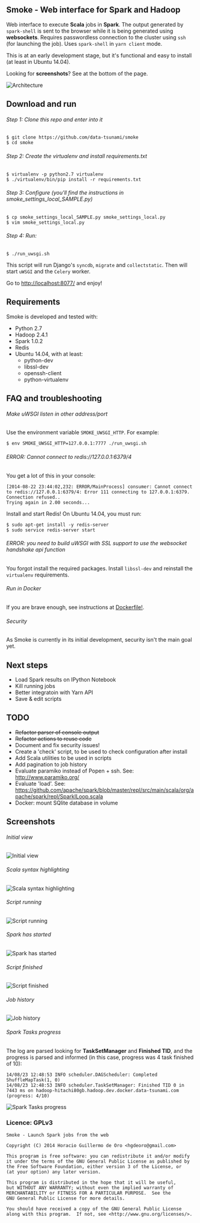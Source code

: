 ## Smoke - Web interface for Spark and Hadoop

Web interface to execute **Scala** jobs in **Spark**. The output generated by `spark-shell` is sent to the browser while it is being generated using **websockets**. Requires passwordless connection to the cluster using `ssh` (for launching the job). Uses `spark-shell` in `yarn client` mode.

This is at an early development stage, but it's functional and easy to install (at least in Ubuntu 14.04).

Looking for **screenshots**? See at the bottom of the page.

![Architecture](/architecture.png?raw=true)


## Download and run

###### Step 1: Clone this repo and enter into it

    $ git clone https://github.com/data-tsunami/smoke
    $ cd smoke

###### Step 2: Create the virtualenv and install requirements.txt

    $ virtualenv -p python2.7 virtualenv
    $ ./virtualenv/bin/pip install -r requirements.txt

###### Step 3: Configure (you'll find the instructions in smoke_settings_local_SAMPLE.py)

    $ cp smoke_settings_local_SAMPLE.py smoke_settings_local.py
    $ vim smoke_settings_local.py

###### Step 4: Run:

    $ ./run_uwsgi.sh

This script will run Django's `syncdb`, `migrate` and `collectstatic`. Then will start `uWSGI` and the `Celery` worker.

Go to [http://localhost:8077/](http://localhost:8077/) and enjoy!


## Requirements

Smoke is developed and tested with:

* Python 2.7
* Hadoop 2.4.1
* Spark 1.0.2
* Redis
* Ubuntu 14.04, with at least:
  * python-dev
  * libssl-dev
  * openssh-client
  * python-virtualenv



## FAQ and troubleshooting

###### Make uWSGI listen in other address/port

Use the environment variable `SMOKE_UWSGI_HTTP`. For example:

    $ env SMOKE_UWSGI_HTTP=127.0.0.1:7777 ./run_uwsgi.sh

###### ERROR: Cannot connect to redis://127.0.0.1:6379/4

You get a lot of this in your console:

    [2014-08-22 23:44:02,232: ERROR/MainProcess] consumer: Cannot connect to redis://127.0.0.1:6379/4: Error 111 connecting to 127.0.0.1:6379. Connection refused..
    Trying again in 2.00 seconds...

Install and start Redis! On Ubuntu 14.04, you must run:

    $ sudo apt-get install -y redis-server
    $ sudo service redis-server start


###### ERROR: you need to build uWSGI with SSL support to use the websocket handshake api function

You forgot install the required packages. Install `libssl-dev` and reinstall the `virtualenv` requirements.

###### Run in Docker

If you are brave enough, see instructions at [Dockerfile!](Dockerfile).

###### Security

As Smoke is currently in its initial development, security isn't the main goal yet.

## Next steps

* Load Spark results on IPython Notebook
* Kill running jobs
* Better integratoin with Yarn API
* Save & edit scripts

## TODO

* ~~Refactor parser of console output~~
* ~~Refactor actions to reuse code~~
* Document and fix security issues!
* Create a 'check' script, to be used to check configuration after install
* Add Scala utilities to be used in scripts
* Add pagination to job history
* Evaluate paramiko instead of Popen + ssh. See: http://www.paramiko.org/
* Evaluate 'load'. See: https://github.com/apache/spark/blob/master/repl/src/main/scala/org/apache/spark/repl/SparkILoop.scala
* Docker: mount SQlite database in volume

## Screenshots


###### Initial view

![Initial view](/screenshot-01-initial-view.png?raw=true)

###### Scala syntax highlighting

![Scala syntax highlighting](/screenshot-02-scala-syntax-highlighting.png?raw=true)

###### Script running

![Script running](/screenshot-03-script-running.png?raw=true)

###### Spark has started

![Spark has started](/screenshot-04-spark-starting.png?raw=true)

###### Script finished

![Script finished](/screenshot-05-finished.png?raw=true)

###### Job history

![Job history](/screenshot-06-job-history.png?raw=true)

###### Spark Tasks progress

The log are parsed looking for **TaskSetManager** and **Finished TID**, and the progress is parsed and informed (in this case, progress was 4 task finished of 10):

    14/08/23 12:48:53 INFO scheduler.DAGScheduler: Completed ShuffleMapTask(1, 0)
    14/08/23 12:48:53 INFO scheduler.TaskSetManager: Finished TID 0 in 7443 ms on hadoop-hitachi80gb.hadoop.dev.docker.data-tsunami.com (progress: 4/10)

![Spark Tasks progress](/screenshot-07-smark-task-progess.png?raw=true)


### Licence: GPLv3

    Smoke - Launch Spark jobs from the web
    
    Copyright (C) 2014 Horacio Guillermo de Oro <hgdeoro@gmail.com>
    
    This program is free software: you can redistribute it and/or modify
    it under the terms of the GNU General Public License as published by
    the Free Software Foundation, either version 3 of the License, or
    (at your option) any later version.
    
    This program is distributed in the hope that it will be useful,
    but WITHOUT ANY WARRANTY; without even the implied warranty of
    MERCHANTABILITY or FITNESS FOR A PARTICULAR PURPOSE.  See the
    GNU General Public License for more details.
    
    You should have received a copy of the GNU General Public License
    along with this program.  If not, see <http://www.gnu.org/licenses/>.
